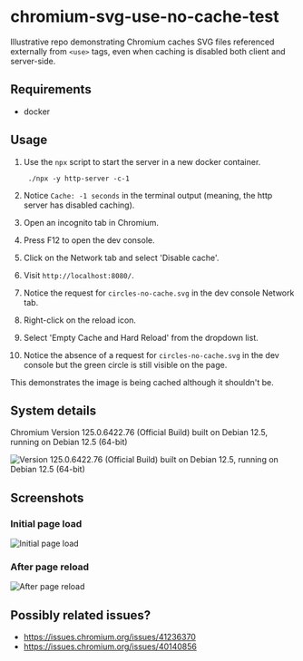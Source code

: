 # chromium-svg-use-no-cache-test

Illustrative repo demonstrating Chromium caches SVG files referenced externally from `<use>` tags, even when caching is disabled both client and server-side.

## Requirements

- docker

## Usage

1. Use the `npx` script to start the server in a new docker container.

        ./npx -y http-server -c-1

2. Notice `Cache: -1 seconds` in the terminal output (meaning, the http server has disabled caching).
3. Open an incognito tab in Chromium.
4. Press F12 to open the dev console.
5. Click on the Network tab and select 'Disable cache'.
6. Visit `http://localhost:8080/`.
7. Notice the request for `circles-no-cache.svg` in the dev console Network tab.
8. Right-click on the reload icon.
9. Select 'Empty Cache and Hard Reload' from the dropdown list.
10. Notice the absence of a request for `circles-no-cache.svg` in the dev console but the green circle is still visible on the page.

This demonstrates the image is being cached although it shouldn't be.

## System details

Chromium Version 125.0.6422.76 (Official Build) built on Debian 12.5, running on Debian 12.5 (64-bit)

![Version 125.0.6422.76 (Official Build) built on Debian 12.5, running on Debian 12.5 (64-bit)](https://github.com/webdevcat-me/chrome_svg_use_no_cache_test/assets/166856956/35683efb-9e09-443e-bff1-29de9e7a3f94)

## Screenshots

### Initial page load

![Initial page load](https://github.com/webdevcat-me/chrome_svg_use_no_cache_test/assets/166856956/953da1d2-d343-4615-93f8-e8d981db0c2b)

### After page reload

![After page reload](https://github.com/webdevcat-me/chrome_svg_use_no_cache_test/assets/166856956/bfff6642-0d10-4465-bfe0-5663a368c6b9)

## Possibly related issues?

- https://issues.chromium.org/issues/41236370
- https://issues.chromium.org/issues/40140856
